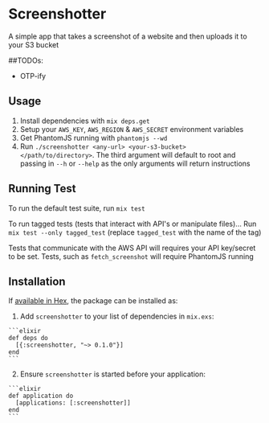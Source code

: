 # Screenshotter
A simple app that takes a screenshot of a website and then uploads it to your S3 bucket

##TODOs:
* OTP-ify

## Usage
1. Install dependencies with `mix deps.get`
2. Setup your `AWS_KEY`, `AWS_REGION` & `AWS_SECRET` environment variables
3. Get PhantomJS running with `phantomjs --wd`
4. Run `./screenshotter <any-url> <your-s3-bucket> </path/to/directory>`.
The third argument will default to root and passing in `--h` or `--help` as the only arguments
 will return instructions

## Running Test
To run the default test suite, run `mix test`

To run tagged tests (tests that interact with API's or manipulate files)...
Run `mix test --only tagged_test` (replace `tagged_test` with the name of the tag)

Tests that communicate with the AWS API will requires your API key/secret to be set. Tests, such
as `fetch_screenshot` will require PhantomJS running

## Installation

If [available in Hex](https://hex.pm/docs/publish), the package can be installed as:

  1. Add `screenshotter` to your list of dependencies in `mix.exs`:

    ```elixir
    def deps do
      [{:screenshotter, "~> 0.1.0"}]
    end
    ```

  2. Ensure `screenshotter` is started before your application:

    ```elixir
    def application do
      [applications: [:screenshotter]]
    end
    ```

